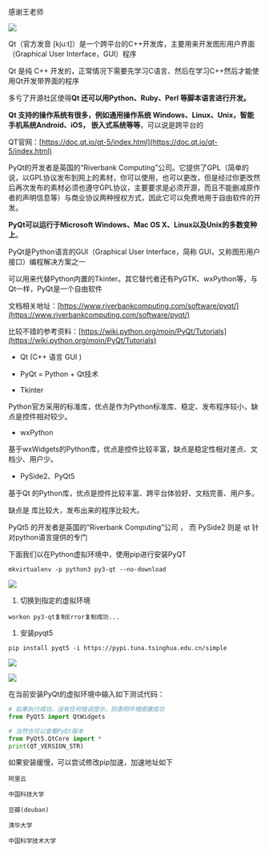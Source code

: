 感谢王老师

![](D:/download/youdaonote-pull-master/data/Technology/Python/pyqt5/images/WEBRESOURCE607652f53396361a7a3f692eda703619stickPicture.png)

Qt（官方发音 [kju:t]）是一个跨平台的C++开发库，主要用来开发图形用户界面（Graphical User Interface，GUI）程序

Qt 是纯 C++ 开发的，正常情况下需要先学习C语言、然后在学习C++然后才能使用Qt开发带界面的程序

多亏了开源社区使得**Qt 还可以用Python、Ruby、Perl 等脚本语言进行开发。**

**Qt 支持的操作系统有很多，例如通用操作系统 Windows、Linux、Unix，智能手机系统Android、iOS， 嵌入式系统等等**。可以说是跨平台的

QT官网：[https://doc.qt.io/qt-5/index.html](https://doc.qt.io/qt-5/index.html)

PyQt的开发者是英国的“Riverbank Computing”公司。它提供了GPL（简单的说，以GPL协议发布到网上的素材，你可以使用，也可以更改，但是经过你更改然后再次发布的素材必须也遵守GPL协议，主要要求是必须开源，而且不能删减原作者的声明信息等）与商业协议两种授权方式，因此它可以免费地用于自由软件的开发。

**PyQt可以运行于Microsoft Windows、Mac OS X、Linux以及Unix的多数变种上**。

PyQt是Python语言的GUI（Graphical User Interface，简称 GUI，又称图形用户接口）编程解决方案之一

可以用来代替Python内置的Tkinter。其它替代者还有PyGTK、wxPython等，与Qt一样，PyQt是一个自由软件

文档相关地址：[https://www.riverbankcomputing.com/software/pyqt/](https://www.riverbankcomputing.com/software/pyqt/)

比较不错的参考资料：[https://wiki.python.org/moin/PyQt/Tutorials](https://wiki.python.org/moin/PyQt/Tutorials)

- Qt (C++ 语言 GUI )

- PyQt = Python + Qt技术

- Tkinter

Python官方采用的标准库，优点是作为Python标准库、稳定、发布程序较小，缺点是控件相对较少。

- wxPython

基于wxWidgets的Python库，优点是控件比较丰富，缺点是稳定性相对差点、文档少、用户少。

- PySide2、PyQt5

基于Qt 的Python库，优点是控件比较丰富、跨平台体验好、文档完善、用户多。

缺点是 库比较大，发布出来的程序比较大。

PyQt5 的开发者是英国的“Riverbank Computing”公司 ， 而 PySide2 则是 qt 针对python语言提供的专门

下面我们以在Python虚拟环境中，使用pip进行安装PyQT

```
mkvirtualenv -p python3 py3-qt --no-download
```

![](D:/download/youdaonote-pull-master/data/Technology/Python/pyqt5/images/WEBRESOURCE3981414f20e632ae2ecfc62209d06873stickPicture.png)

1. 切换到指定的虚拟环境

```
workon py3-qt复制Error复制成功...
```

1. 安装pyqt5

```
pip install pyqt5 -i https://pypi.tuna.tsinghua.edu.cn/simple
```

![](D:/download/youdaonote-pull-master/data/Technology/Python/pyqt5/images/WEBRESOURCE78ff5498a67d45da1997b5d20b88f791stickPicture.png)

![](D:/download/youdaonote-pull-master/data/Technology/Python/pyqt5/images/WEBRESOURCEc1cb173f23f48287fd1119fd8f7a43b9stickPicture.png)

在当前安装PyQt的虚拟环境中输入如下测试代码：

```python
# 如果执行成功，没有任何错误提示，则表明环境搭建成功
from PyQt5 import QtWidgets

# 当然也可以查看PyQt版本
from PyQt5.QtCore import *
print(QT_VERSION_STR)
```

如果安装缓慢，可以尝试修改pip加速，加速地址如下

```
阿里云  

中国科技大学 

豆瓣(douban) 

清华大学 

中国科学技术大学 
```